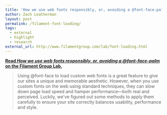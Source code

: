 ```yaml
---
title: 'How we use web fonts responsibly, or, avoiding a @font-face-palm'
author: Zach Leatherman
layout: post
permalink: /filament-font-loading/
tags:
  - external
  - highlight
  - research
external_url: http://www.filamentgroup.com/lab/font-loading.html
---
```


[**Read *How we use web fonts responsibly, or, avoiding a @font-face-palm* on the Filament Group Lab.**](http://www.filamentgroup.com/lab/font-loading.html)

> Using @font-face to load custom web fonts is a great feature to give our sites a unique and memorable aesthetic. However, when you use custom fonts on the web using standard techniques, they can slow down page load speed and hamper performance—both real and perceived. Luckily, we've figured out some methods to apply them carefully to ensure your site correctly balances usability, performance and style.
